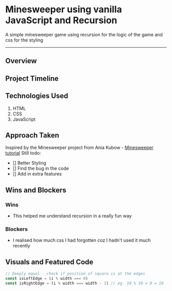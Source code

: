 # Minesweeper using vanilla JavaScript and Recursion
A simple minesweeper game using recursion for the logic of the game and css for the styling

---

## Overview

## Project Timeline

## Technologies Used
1. HTML
2. CSS
3. JavaScript

## Approach Taken
Inspired by the Minesweeper project from Ania Kubow - [Minesweeper tutorial](https://www.youtube.com/watch?v=W0No1JDc6vE&ab_channel=TraversyMedia)
Still todo:
- [] Better Styling
- [] Find the bug in the code
- [] Add in extra features

## Wins and Blockers

### Wins
- This helped me understand recursion in a really fun way

### Blockers
- I realised how much css I had forgotten coz I hadn't used it much recently

## Visuals and Featured Code

```JavaScript
// Deeply equal - check if position of square is at the edges
const isLeftEdge = (i % width === 0)
const isRightEdge = (i % width === width - 1) // eg. 19 % 10 = 9 = 10 - 1
```

